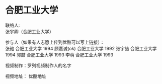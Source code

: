 # 合肥工业大学

联络人:  
张宇卿（合肥工业大学）

参与人（如果有人志愿上传到优酷可以写上链接）：  
张驰 合肥工业大学 1994
顾嘉诚(ok) 合肥工业大学 1992
张宇喆 合肥工业大学 1994
郭喆 合肥工业大学 1993
李萌 合肥工业大学 1993

视频制作：罗列视频制作人的名字

视频地址： 优酷地址   




